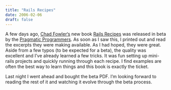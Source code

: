 ```yaml
---
title: "Rails Recipes"
date: 2006-02-06
draft: false
---
```


A few days ago, [Chad Fowler‘s](http://www.chadfowler.com/) new book [Rails Recipes](https://pragprog.com/book/fr_rr/rails-recipes) was released in beta by the [Pragmatic Programmers](https://pragprog.com/). As soon as I saw this, I printed out and read the excerpts they were making available. As I had hoped, they were great. Aside from a few typos (to be expected for a beta), the quality was excellent and I’ve already learned a few tricks. It was fun setting up mini-rails projects and quickly running through each recipe. I find examples are often the best way to learn things and this book is exactly the ticket.

Last night I went ahead and bought the beta PDF. I’m looking forward to reading the rest of it and watching it evolve through the beta process.
